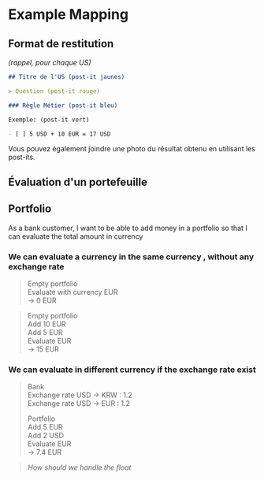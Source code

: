 # Example Mapping

## Format de restitution
*(rappel, pour chaque US)*

```markdown
## Titre de l'US (post-it jaunes)

> Question (post-it rouge)

### Règle Métier (post-it bleu)

Exemple: (post-it vert)

- [ ] 5 USD + 10 EUR = 17 USD
```

Vous pouvez également joindre une photo du résultat obtenu en utilisant les post-its.

## Évaluation d'un portefeuille

## Portfolio
As a bank customer, I want to be able to add money in a portfolio so that I can evaluate the total amount in currency

### We can evaluate a currency in the same currency , without any exchange rate
 > Empty portfolio  
> Evaluate with currency EUR  
 > -> 0 EUR
 
> Empty portfolio  
> Add 10 EUR  
> Add 5 EUR  
> Evaluate EUR  
>  -> 15 EUR


### We can evaluate in  different currency if the exchange rate exist

> Bank  
>   Exchange rate USD -> KRW : 1.2  
>   Exchange rate USD -> EUR : 1.2  
>   
> Portfolio  
>   Add 5 EUR  
>   Add 2 USD  
> Evaluate EUR  
> -> 7.4 EUR

> *How should we handle the float*
